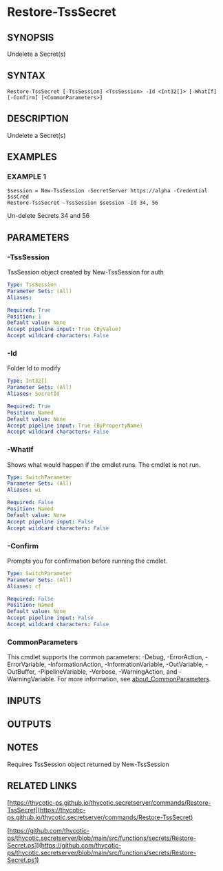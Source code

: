 # Restore-TssSecret

## SYNOPSIS
Undelete a Secret(s)

## SYNTAX

```
Restore-TssSecret [-TssSession] <TssSession> -Id <Int32[]> [-WhatIf] [-Confirm] [<CommonParameters>]
```

## DESCRIPTION
Undelete a Secret(s)

## EXAMPLES

### EXAMPLE 1
```
$session = New-TssSession -SecretServer https://alpha -Credential $ssCred
Restore-TssSecret -TssSession $session -Id 34, 56
```

Un-delete Secrets 34 and 56

## PARAMETERS

### -TssSession
TssSession object created by New-TssSession for auth

```yaml
Type: TssSession
Parameter Sets: (All)
Aliases:

Required: True
Position: 1
Default value: None
Accept pipeline input: True (ByValue)
Accept wildcard characters: False
```

### -Id
Folder Id to modify

```yaml
Type: Int32[]
Parameter Sets: (All)
Aliases: SecretId

Required: True
Position: Named
Default value: None
Accept pipeline input: True (ByPropertyName)
Accept wildcard characters: False
```

### -WhatIf
Shows what would happen if the cmdlet runs.
The cmdlet is not run.

```yaml
Type: SwitchParameter
Parameter Sets: (All)
Aliases: wi

Required: False
Position: Named
Default value: None
Accept pipeline input: False
Accept wildcard characters: False
```

### -Confirm
Prompts you for confirmation before running the cmdlet.

```yaml
Type: SwitchParameter
Parameter Sets: (All)
Aliases: cf

Required: False
Position: Named
Default value: None
Accept pipeline input: False
Accept wildcard characters: False
```

### CommonParameters
This cmdlet supports the common parameters: -Debug, -ErrorAction, -ErrorVariable, -InformationAction, -InformationVariable, -OutVariable, -OutBuffer, -PipelineVariable, -Verbose, -WarningAction, and -WarningVariable. For more information, see [about_CommonParameters](http://go.microsoft.com/fwlink/?LinkID=113216).

## INPUTS

## OUTPUTS

## NOTES
Requires TssSession object returned by New-TssSession

## RELATED LINKS

[https://thycotic-ps.github.io/thycotic.secretserver/commands/Restore-TssSecret](https://thycotic-ps.github.io/thycotic.secretserver/commands/Restore-TssSecret)

[https://github.com/thycotic-ps/thycotic.secretserver/blob/main/src/functions/secrets/Restore-Secret.ps1](https://github.com/thycotic-ps/thycotic.secretserver/blob/main/src/functions/secrets/Restore-Secret.ps1)

